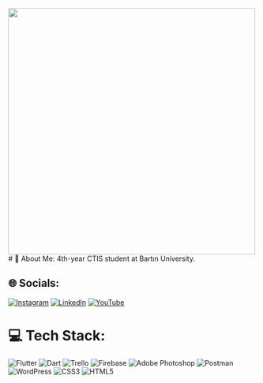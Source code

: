 
<img src="https://camo.githubusercontent.com/19db51af5f90f1b152bc0b9078f5fe97053955be5074f03f17019c70345bdcdb/68747470733a2f2f6d69726f2e6d656469756d2e636f6d2f6d61782f313336302f302a37513379765349765f7430696f4a2d5a2e676966" width="500">
# 💫 About Me:
4th-year CTIS student at Bartın University.


## 🌐 Socials:
[![Instagram](https://img.shields.io/badge/Instagram-%23E4405F.svg?logo=Instagram&logoColor=white)](https://instagram.com/emirhncann) [![LinkedIn](https://img.shields.io/badge/LinkedIn-%230077B5.svg?logo=linkedin&logoColor=white)](https://linkedin.com/in/emirhncann) [![YouTube](https://img.shields.io/badge/YouTube-%23FF0000.svg?logo=YouTube&logoColor=white)](https://youtube.com/@UCnlVhcObA1SkUEdHpFkd-hw) 

# 💻 Tech Stack:
![Flutter](https://img.shields.io/badge/Flutter-%2302569B.svg?style=flat-square&logo=Flutter&logoColor=white) ![Dart](https://img.shields.io/badge/dart-%230175C2.svg?style=flat-square&logo=dart&logoColor=white) ![Trello](https://img.shields.io/badge/Trello-%23026AA7.svg?style=flat-square&logo=Trello&logoColor=white) ![Firebase](https://img.shields.io/badge/Firebase-039BE5?style=flat-square&logo=Firebase&logoColor=white) ![Adobe Photoshop](https://img.shields.io/badge/adobe%20photoshop-%2331A8FF.svg?style=flat-square&logo=adobe%20photoshop&logoColor=white) ![Postman](https://img.shields.io/badge/Postman-FF6C37?style=flat-square&logo=postman&logoColor=white) ![WordPress](https://img.shields.io/badge/WordPress-%23117AC9.svg?style=flat-square&logo=WordPress&logoColor=white) ![CSS3](https://img.shields.io/badge/css3-%231572B6.svg?style=flat-square&logo=css3&logoColor=white) ![HTML5](https://img.shields.io/badge/html5-%23E34F26.svg?style=flat-square&logo=html5&logoColor=white)




